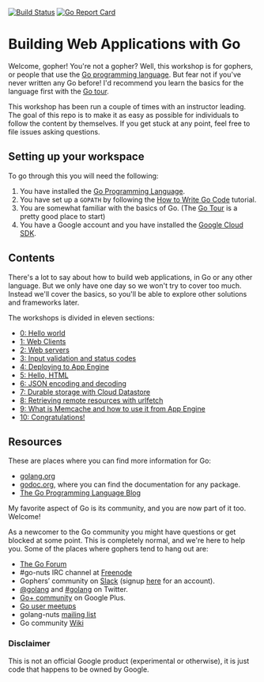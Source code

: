 [![Build Status](https://travis-ci.org/campoy/go-web-workshop.svg)](https://travis-ci.org/campoy/go-web-workshop) [![Go Report Card](https://goreportcard.com/badge/github.com/campoy/go-web-workshop)](https://goreportcard.com/report/github.com/campoy/go-web-workshop)

# Building Web Applications with Go

Welcome, gopher! You're not a gopher?
Well, this workshop is for gophers, or people that use the [Go programming language][1].
But fear not if you've never written any Go before!
I'd recommend you learn the basics for the language first with the [Go tour][2].

This workshop has been run a couple of times with an instructor leading. The goal of
this repo is to make it as easy as possible for individuals to follow the content
by themselves. If you get stuck at any point, feel free to file issues asking questions.

## Setting up your workspace

To go through this you will need the following:

1. You have installed the [Go Programming Language][1].
1. You have set up a `GOPATH` by following the [How to Write Go Code][9] tutorial.
1. You are somewhat familiar with the basics of Go. (The [Go Tour][2] is a pretty good place to start)
1. You have a Google account and you have installed the [Google Cloud SDK][3].

## Contents

There's a lot to say about how to build web applications, in Go or any other language.
But we only have one day so we won't try to cover too much.
Instead we'll cover the basics, so you'll be able to explore other solutions and frameworks later.

The workshops is divided in eleven sections:

- [0: Hello world](section00/README.md)
- [1: Web Clients](section01/README.md)
- [2: Web servers](section02/README.md)
- [3: Input validation and status codes](section03/README.md)
- [4: Deploying to App Engine](section04/README.md)
- [5: Hello, HTML](section05/README.md)
- [6: JSON encoding and decoding](section06/README.md)
- [7: Durable storage with Cloud Datastore](section07/README.md)
- [8: Retrieving remote resources with urlfetch](section08/README.md)
- [9: What is Memcache and how to use it from App Engine](section09/README.md)
- [10: Congratulations!](section10/README.md)

## Resources

These are places where you can find more information for Go:

- [golang.org](https://golang.org)
- [godoc.org](https://godoc.org), where you can find the documentation for any package.
- [The Go Programming Language Blog](https://blog.golang.org)

My favorite aspect of Go is its community, and you are now part of it too. Welcome!

As a newcomer to the Go community you might have questions or get blocked at some point.
This is completely normal, and we're here to help you.
Some of the places where gophers tend to hang out are:

- [The Go Forum](https://forum.golangbridge.org/)
- #go-nuts IRC channel at [Freenode](https://freenode.net/)
- Gophers’ community on [Slack](https://gophers.slack.com/messages/general/) (signup [here](https://invite.slack.golangbridge.org/) for an account).
- [@golang](https://twitter.com/golang) and [#golang](https://twitter.com/search?q=%23golang) on Twitter.
- [Go+ community](https://plus.google.com/u/1/communities/114112804251407510571) on Google Plus.
- [Go user meetups](https://go-meetups.appspot.com/)
- golang-nuts [mailing list](https://groups.google.com/forum/?fromgroups#!forum/golang-nuts)
- Go community [Wiki](https://github.com/golang/go/wiki)

### Disclaimer

This is not an official Google product (experimental or otherwise), it is just
code that happens to be owned by Google.

[1]: https://golang.org
[2]: https://tour.golang.org
[3]: https://cloud.google.com/sdk/downloads
[9]: https://golang.org/doc/code.html#Organization
